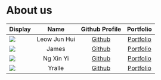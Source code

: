 # About us

Display | Name | Github Profile | Portfolio 
--------|:----:|:--------------:|:---------:
![](https://via.placeholder.com/100.png?text=Photo) | Leow Jun Hui | [Github](https://github.com/IcyNoPeople) | [Portfolio](docs/team/leowjunhui.md)
![](https://via.placeholder.com/100.png?text=Photo) | James | [Github](https://github.com/Mr-YaRou) | [Portfolio](docs/team/johndoe.md)
![](https://via.placeholder.com/100.png?text=Photo) | Ng Xin Yi | [Github](https://github.com/Elxyng) | [Portfolio](docs/team/johndoe.md)
![](https://via.placeholder.com/100.png?text=Photo) | Yralle | [Github](https://github.com/) | [Portfolio](docs/team/johndoe.md)
